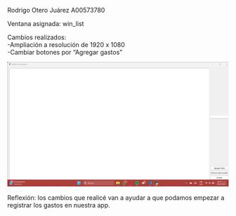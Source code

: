 Rodrigo Otero Juárez A00573780

Ventana asignada: win\_list

Cambios realizados:  
\-Ampliación a resolución de 1920 x 1080  
\-Cambiar botones por “Agregar gastos”

![Captura de pantalla](APPODS/docs/win_list.png)

Reflexión: los cambios que realicé van a ayudar a que podamos empezar a registrar los gastos en nuestra app.
